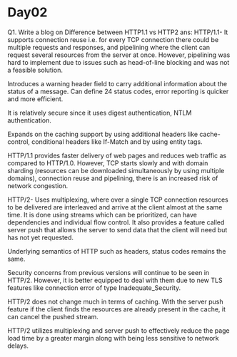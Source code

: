 # Day02

Q1. Write a blog on Difference between HTTP1.1 vs HTTP2
ans:
HTTP/1.1-
  It supports connection reuse i.e. for every TCP connection there could be multiple requests and responses, and pipelining where the client can request several resources from the server at once. However, pipelining was hard to implement due to issues such as head-of-line blocking and was not a feasible solution.
  
  Introduces a warning header field to carry additional information about the status of a message. Can define 24 status codes, error reporting is quicker and more efficient.
  
  It is relatively secure since it uses digest authentication, NTLM authentication.
  
  Expands on the caching support by using additional headers like cache-control, conditional headers like If-Match and by using entity tags.
  
  HTTP/1.1 provides faster delivery of web pages and reduces web traffic as compared to HTTP/1.0. However, TCP starts slowly and with domain sharding (resources can be downloaded simultaneously by using multiple domains), connection reuse and pipelining, there is an increased risk of network congestion.
  
HTTP/2-
  Uses multiplexing, where over a single TCP connection resources to be delivered are interleaved and arrive at the client almost at the same time. It is done using streams which can be prioritized, can have dependencies and individual flow control. It also provides a feature called server push that allows the server to send data that the client will need but has not yet requested.
  
  Underlying semantics of HTTP such as headers, status codes remains the same.
  
  Security concerns from previous versions will continue to be seen in HTTP/2. However, it is better equipped to deal with them due to new TLS features like connection error of type Inadequate_Security.
  
  HTTP/2 does not change much in terms of caching. With the server push feature if the client finds the resources are already present in the cache, it can cancel the pushed stream.
  
  HTTP/2 utilizes multiplexing and server push to effectively reduce the page load time by a greater margin along with being less sensitive to network delays.

